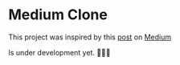 # Medium Clone

This project was inspired by this [post](https://codeburst.io/build-simple-medium-com-on-node-js-and-react-js-a278c5192f47) on [Medium](https://medium.com/)


Is under development yet. 👨🏻‍💻